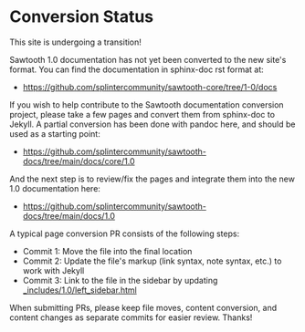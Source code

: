 # Conversion Status

<!--
  Copyright 2024 Bitwise IO, Inc.
  Copyright 2022 Cargill Incorporated

  Licensed under Creative Commons Attribution 4.0 International License
  https://creativecommons.org/licenses/by/4.0/
-->

This site is undergoing a transition!

Sawtooth 1.0 documentation has not yet been converted to the new site's format.
You can find the documentation in sphinx-doc rst format at:

- <https://github.com/splintercommunity/sawtooth-core/tree/1-0/docs>

If you wish to help contribute to the Sawtooth documentation conversion
project, please take a few pages and convert them from sphinx-doc to Jekyll.
A partial conversion has been done with pandoc here, and should be used as
a starting point:

- <https://github.com/splintercommunity/sawtooth-docs/tree/main/docs/core/1.0>

And the next step is to review/fix the pages and integrate them into the new
1.0 documentation here:

- <https://github.com/splintercommunity/sawtooth-docs/tree/main/docs/1.0>

A typical page conversion PR consists of the following steps:

- Commit 1: Move the file into the final location
- Commit 2: Update the file's markup (link syntax, note syntax, etc.) to work
  with Jekyll
- Commit 3: Link to the file in the sidebar by updating
  [_includes/1.0/left_sidebar.html](https://github.com/splintercommunity/sawtooth-docs/blob/main/_includes/1.0/left_sidebar.html)

When submitting PRs, please keep file moves, content conversion, and content
changes as separate commits for easier review. Thanks!
